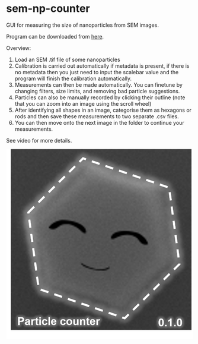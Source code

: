 # sem-np-counter
GUI for measuring the size of nanoparticles from SEM images.

Program can be downloaded from <a href="https://www.dropbox.com/s/9801947k5b12l8h/gui_code.zip?dl=0">here</a>.

Overview:
1.	Load an SEM .tif file of some nanoparticles
2.	Calibration is carried out automatically if metadata is present, if there is no metadata then you just need to input the scalebar value and the program will finish the calibration automatically.
3.	Measurements can then be made automatically. You can finetune by changing filters, size limits, and removing bad particle suggestions.
4.	Particles can also be manually recorded by clicking their outline (note that you can zoom into an image using the scroll wheel)
5.	After identifying all shapes in an image, categorise them as hexagons or rods and then save these measurements to two separate .csv files.
6.	You can then move onto the next image in the folder to continue your measurements.

See video for more details.

[![Watch the video](https://github.com/grlewis333/sem-np-counter/blob/main/initial_pic.png?raw=true)](https://user-images.githubusercontent.com/30181254/110630828-c59a3b80-819d-11eb-8f7b-233b8a692fcf.mp4)

